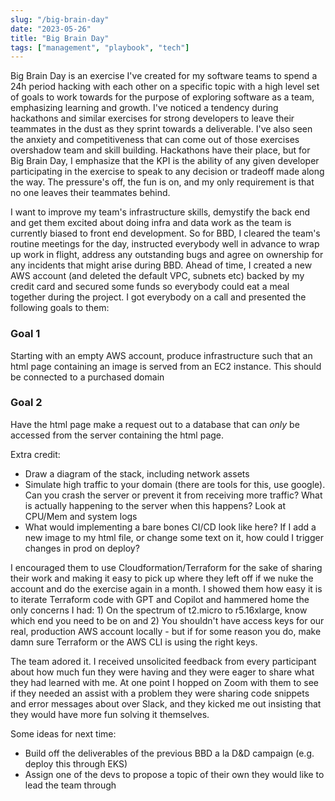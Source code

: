 ```yaml
---
slug: "/big-brain-day"
date: "2023-05-26"
title: "Big Brain Day"
tags: ["management", "playbook", "tech"]
---
```


Big Brain Day is an exercise I've created for my software teams to spend a 24h period hacking with each other on a
specific topic with a high level set of goals to work towards for the purpose of exploring software as a team,
emphasizing learning and growth. I've noticed a tendency during hackathons and similar exercises for strong developers
to leave their teammates in the dust as they sprint towards a deliverable. I've also seen the anxiety and
competitiveness that can come out of those exercises overshadow team and skill building. Hackathons have their place, but for Big Brain Day,
I emphasize that the KPI is the ability of any given developer participating in the exercise to speak to any decision or
tradeoff made along the way. The pressure's off, the fun is on, and my only requirement is that no one leaves their
teammates behind.

I want to improve my team's infrastructure skills, demystify the back end and get them excited about doing infra and
data work as the team is currently biased to front end development. So for BBD, I cleared the team's routine meetings for the day,
instructed everybody well in advance to wrap up work in flight, address any outstanding bugs and agree on ownership
for any incidents that might arise during BBD. Ahead of time, I created a new AWS account (and deleted the default VPC, subnets etc) backed by
my credit card and secured some funds so everybody could eat a meal together during the project. I got
everybody on a call and presented the following goals to them:

### Goal 1
Starting with an empty AWS account, produce infrastructure such that an html page containing an image is served from an EC2 instance. This should be connected to a purchased domain

### Goal 2  
Have the html page make a request out to a database that can *only* be accessed from the server containing the html page.

Extra credit:
- Draw a diagram of the stack, including network assets  
- Simulate high traffic to your domain (there are tools for this, use google). Can you crash the server or prevent it
  from receiving more traffic? What is actually happening to the server when this happens? Look at CPU/Mem and system
  logs  
- What would implementing a bare bones CI/CD look like here? If I add a new image to my html file, or change some text
  on it, how could I trigger changes in prod on deploy?  

I encouraged them to use Cloudformation/Terraform for the sake of sharing their work and making it easy to pick up where
they left off if we nuke the account and do the exercise again in a month. I showed them how easy it is to iterate
Terraform code with GPT and Copilot and hammered home the only concerns I had: 1) On the spectrum of t2.micro to
r5.16xlarge, know which end you need to be on and 2) You shouldn't have access keys for our real, production AWS account
locally - but if for some reason you do, make damn sure Terraform or the AWS CLI is using the right keys.

The team adored it. I received unsolicited feedback from every participant about how much fun they were having and they
were eager to share what they had learned with me. At one point I hopped on Zoom with them to see if they needed an
assist with a problem they were sharing code snippets and error messages about over Slack, and they kicked me out
insisting that they would have more fun solving it themselves.

Some ideas for next time:
- Build off the deliverables of the previous BBD a la D&D campaign (e.g. deploy this through EKS)
- Assign one of the devs to propose a topic of their own they would like to lead the team through

